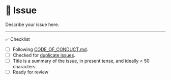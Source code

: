 <!--
Thanks for contributing!
-->

# :page_with_curl: Issue

Describe your issue here.

---

:white_check_mark: Checklist

<!--
Feel free to submit now and complete the checklist items below later.
If you're unsure about anything, don't hesitate to ask. We're here to help!
-->

- [ ] Following [CODE_OF_CONDUCT.md](https://github.com/Jean-Baptiste-Lasselle/create-exposed-app/blob/master/CODE_OF_CONDUCT.md).
- [ ] Checked for [duplicate issues](https://github.com/Jean-Baptiste-Lasselle/create-exposed-app/issues).
- [ ] Title is a summary of the issue, in present tense, and ideally < 50 characters
- [ ] Ready for review
